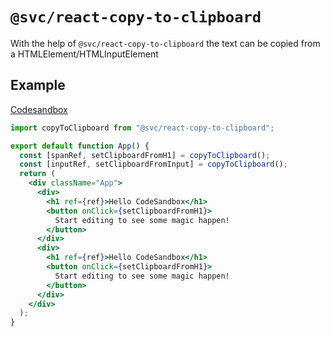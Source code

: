 # `@svc/react-copy-to-clipboard`

With the help of `@svc/react-copy-to-clipboard` the text can be copied from a HTMLElement/HTMLInputElement

## Example
[Codesandbox](https://codesandbox.io/s/svcreact-copy-to-clipboard-example-vig78)

```jsx
import copyToClipboard from "@svc/react-copy-to-clipboard";

export default function App() {
  const [spanRef, setClipboardFromH1] = copyToClipboard();
  const [inputRef, setClipboardFromInput] = copyToClipboard();
  return (
    <div className="App">
      <div>
        <h1 ref={ref}>Hello CodeSandbox</h1>
        <button onClick={setClipboardFromH1}>
          Start editing to see some magic happen!
        </button>
      </div>
      <div>
        <h1 ref={ref}>Hello CodeSandbox</h1>
        <button onClick={setClipboardFromH1}>
          Start editing to see some magic happen!
        </button>
      </div>
    </div>
  );
}
```

